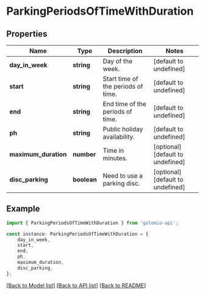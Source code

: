 # ParkingPeriodsOfTimeWithDuration


## Properties

Name | Type | Description | Notes
------------ | ------------- | ------------- | -------------
**day_in_week** | **string** | Day of the week. | [default to undefined]
**start** | **string** | Start time of the periods of time. | [default to undefined]
**end** | **string** | End time of the periods of time. | [default to undefined]
**ph** | **string** | Public holiday availability. | [default to undefined]
**maximum_duration** | **number** | Time in minutes. | [optional] [default to undefined]
**disc_parking** | **boolean** | Need to use a parking disc. | [optional] [default to undefined]

## Example

```typescript
import { ParkingPeriodsOfTimeWithDuration } from 'golemio-api';

const instance: ParkingPeriodsOfTimeWithDuration = {
    day_in_week,
    start,
    end,
    ph,
    maximum_duration,
    disc_parking,
};
```

[[Back to Model list]](../README.md#documentation-for-models) [[Back to API list]](../README.md#documentation-for-api-endpoints) [[Back to README]](../README.md)
